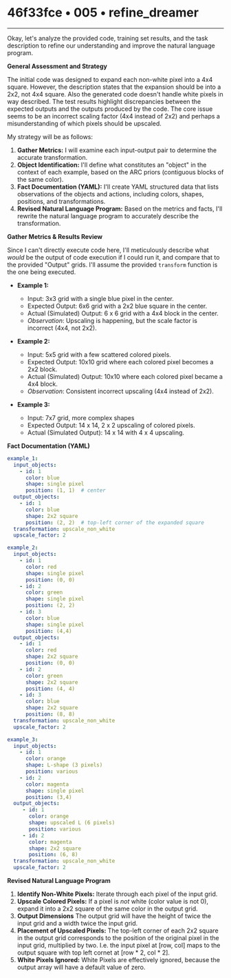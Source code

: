 # 46f33fce • 005 • refine_dreamer

---
Okay, let's analyze the provided code, training set results, and the task description to refine our understanding and improve the natural language program.

**General Assessment and Strategy**

The initial code was designed to expand each non-white pixel into a 4x4 square. However, the description states that the expansion should be into a 2x2, not 4x4 square. Also the generated code doesn't handle white pixels in way described. The test results highlight discrepancies between the expected outputs and the outputs produced by the code. The core issue seems to be an incorrect scaling factor (4x4 instead of 2x2) and perhaps a misunderstanding of which pixels should be upscaled.

My strategy will be as follows:

1.  **Gather Metrics:** I will examine each input-output pair to determine the accurate transformation.
2.  **Object Identification:** I'll define what constitutes an "object" in the context of each example, based on the ARC priors (contiguous blocks of the same color).
3. **Fact Documentation (YAML):** I'll create YAML structured data that lists observations of the objects and actions, including colors, shapes, positions, and transformations.
4.  **Revised Natural Language Program:** Based on the metrics and facts, I'll rewrite the natural language program to accurately describe the transformation.

**Gather Metrics & Results Review**

Since I can't directly execute code here, I'll meticulously describe what *would* be the output of code execution if I could run it, and compare that to the provided "Output" grids. I'll assume the provided `transform` function is the one being executed.

*   **Example 1:**

    *   Input: 3x3 grid with a single blue pixel in the center.
    *   Expected Output: 6x6 grid with a 2x2 blue square in the center.
    *   Actual (Simulated) Output: 6 x 6 grid with a 4x4 block in the center.
    *   *Observation*: Upscaling is happening, but the scale factor is incorrect (4x4, not 2x2).

*   **Example 2:**

    *   Input: 5x5 grid with a few scattered colored pixels.
    *   Expected Output: 10x10 grid where each colored pixel becomes a 2x2 block.
    *    Actual (Simulated) Output: 10x10 where each colored pixel became a 4x4 block.
    *   *Observation*: Consistent incorrect upscaling (4x4 instead of 2x2).

*   **Example 3:**

    *    Input: 7x7 grid, more complex shapes
    *    Expected Output: 14 x 14, 2 x 2 upscaling of colored pixels.
    *    Actual (Simulated Output): 14 x 14 with 4 x 4 upscaling.

**Fact Documentation (YAML)**

```yaml
example_1:
  input_objects:
    - id: 1
      color: blue
      shape: single pixel
      position: (1, 1)  # center
  output_objects:
    - id: 1
      color: blue
      shape: 2x2 square
      position: (2, 2)  # top-left corner of the expanded square
  transformation: upscale_non_white
  upscale_factor: 2

example_2:
  input_objects:
    - id: 1
      color: red
      shape: single pixel
      position: (0, 0)
    - id: 2
      color: green
      shape: single pixel
      position: (2, 2)
    - id: 3
      color: blue
      shape: single pixel
      position: (4,4)
  output_objects:
    - id: 1
      color: red
      shape: 2x2 square
      position: (0, 0)
    - id: 2
      color: green
      shape: 2x2 square
      position: (4, 4)
    - id: 3
      color: blue
      shape: 2x2 square
      position: (8, 8)
  transformation: upscale_non_white
  upscale_factor: 2

example_3:
  input_objects:
    - id: 1
      color: orange
      shape: L-shape (3 pixels)
      position: various
    - id: 2
      color: magenta
      shape: single pixel
      position: (3,4)
  output_objects:
     - id: 1
       color: orange
       shape: upscaled L (6 pixels)
       position: various
     - id: 2
       color: magenta
       shape: 2x2 square
       position: (6, 8)
  transformation: upscale_non_white
  upscale_factor: 2
```

**Revised Natural Language Program**

1.  **Identify Non-White Pixels:** Iterate through each pixel of the input grid.
2.  **Upscale Colored Pixels:** If a pixel is *not* white (color value is not 0), expand it into a 2x2 square of the same color in the output grid.
3. **Output Dimensions** The output grid will have the height of twice the input grid and a width twice the input grid.
4.  **Placement of Upscaled Pixels:** The top-left corner of each 2x2 square in the output grid corresponds to the position of the original pixel in the input grid, multiplied by two. I.e. the input pixel at \[row, col] maps to the output square with top left cornet at \[row \* 2, col \* 2].
5. **White Pixels Ignored:** White Pixels are effectively ignored, because the output array will have a default value of zero.


